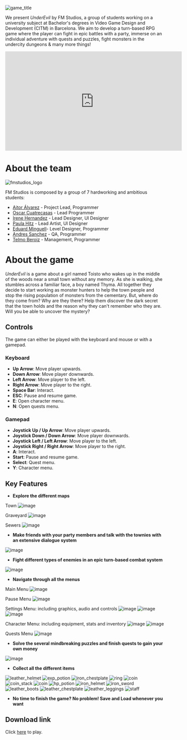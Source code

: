 
![game_title](https://user-images.githubusercontent.com/59050152/121552654-eb3f1700-ca10-11eb-89c4-36f7d6ad0e0a.png)


We present *UnderEvil* by FM Studios, a group of students working on a university subject at Bachelor's degrees in Video Game Design and Development (CITM) in Barcelona. We aim to develop a turn-based RPG game where the player can fight in epic battles with a party, immerse on an individual adventure with quests and puzzles, fight monsters in the undercity dungeons & many more things!
  
<iframe width="560" height="315" src="https://www.youtube.com/embed/Jcrc76qN4ps" title="YouTube video player" frameborder="0" allow="accelerometer; autoplay; clipboard-write; encrypted-media; gyroscope; picture-in-picture" allowfullscreen></iframe>

# About the team
![fmstudios_logo](https://user-images.githubusercontent.com/59050152/121552810-0ad63f80-ca11-11eb-8b7f-e0560ebc5a3a.png)

FM Studios is composed by a group of 7 hardworking and ambitious students:

* [Aitor Álvarez](https://github.com/AitorAlvarez17) - Project Lead, Programmer
* [Oscar Cuatrecasas](https://github.com/OCA99) - Lead Programmer
* [Irene Hernandez](https://github.com/ihedud) - Lead Designer, UI Designer
* [Paula Hitz](https://github.com/paulahitz8) - Lead Artist, UI Designer
* [Eduard Minguell](https://github.com/Eduardiko)- Level Designer, Programmer
* [Andres Sanchez](https://github.com/andreusama) - QA, Programmer
* [Telmo Beroiz](https://github.com/Telmiyo) - Management, Programmer

# About the game
*UnderEvil* is a game about a girl named Toisto who wakes up in the middle of the woods near a small town without any memory. As she is walking, she stumbles across a familiar face, a boy named Thyma. All together they decide to start working as monster hunters to help the town people and stop the rising population of monsters from the cementary. But, where do they come from? Why are they there? 
Help them discover the dark secret that the town holds and the reason why they can't remember who they are. Will you be able to uncover the mystery?

## Controls
The game can either be played with the keyboard and mouse or with a gamepad.
### Keyboard
- **Up Arrow**: Move player upwards.
- **Down Arrow**: Move player downwards.
- **Left Arrow**: Move player to the left.
- **Right Arrow**: Move player to the right.
- **Space Bar**: Interact.
- **ESC**: Pause and resume game.
- **E**: Open character menu.
- **N**: Open quests menu.

### Gamepad
- **Joystick Up / Up Arrow**: Move player upwards.
- **Joystick Down / Down Arrow**: Move player downwards.
- **Joystick Left / Left Arrow**: Move player to the left.
- **Joystick Right / Right Arrow**: Move player to the right.
- **A**: Interact.
- **Start**: Pause and resume game.
- **Select**: Quest menu.
- **Y**: Character menu.

## Key Features
- **Explore the different maps**

Town
![image](https://user-images.githubusercontent.com/59050152/121560083-7a4f2d80-ca17-11eb-9bce-6a8e093a81d0.png)

Graveyard
![image](https://user-images.githubusercontent.com/59050152/121560124-83d89580-ca17-11eb-9cbb-7e80ff2a81ea.png)

Sewers
![image](https://user-images.githubusercontent.com/59050152/121560166-8c30d080-ca17-11eb-8de9-a7a51fb5021a.png)

- **Make friends with your party members and talk with the townies with an extensive dialogue system**

![image](https://user-images.githubusercontent.com/59050152/121560337-b5516100-ca17-11eb-933f-77cbe89c4d97.png)

- **Fight different types of enemies in an epic turn-based combat system**

![image](https://user-images.githubusercontent.com/59050152/121560392-c0a48c80-ca17-11eb-937f-e4f4203102ac.png)

- **Navigate through all the menus** 

Main Menu
![image](https://user-images.githubusercontent.com/59050152/121561078-6eb03680-ca18-11eb-9462-3ea8b4e59a47.png)

Pause Menu
![image](https://user-images.githubusercontent.com/59050152/121561026-648e3800-ca18-11eb-9f15-26488f6b3881.png)

Settings Menu: including graphics, audio and controls
![image](https://user-images.githubusercontent.com/59050152/121560921-4cb6b400-ca18-11eb-992d-414981047a18.png)
![image](https://user-images.githubusercontent.com/59050152/121560948-53ddc200-ca18-11eb-9d23-8cabef2ee2e5.png)
![image](https://user-images.githubusercontent.com/59050152/121560978-59d3a300-ca18-11eb-9ac2-eac20d87ad5b.png)

Character Menu: including equipment, stats and inventory
![image](https://user-images.githubusercontent.com/59050152/121560861-3872b700-ca18-11eb-9efe-562344412e8b.png)
![image](https://user-images.githubusercontent.com/59050152/121560882-3f012e80-ca18-11eb-9677-d59a3fd658c7.png)

Quests Menu
![image](https://user-images.githubusercontent.com/59050152/121560825-2ee94f00-ca18-11eb-9277-cc4f47b66581.png)

- **Solve the several mindbreaking puzzles and finish quests to gain your own money**

![image](https://user-images.githubusercontent.com/59050152/121561139-7ec81600-ca18-11eb-8d36-0496feb7c1b3.png)

- **Collect all the different items**

![leather_helmet](https://user-images.githubusercontent.com/59050152/121561241-9acbb780-ca18-11eb-9692-504be582ed61.png)
![exp_potion](https://user-images.githubusercontent.com/59050152/121561346-b20aa500-ca18-11eb-8ff8-cc0b39082b4e.png)
![iron_chestplate](https://user-images.githubusercontent.com/59050152/121561422-c189ee00-ca18-11eb-930d-4867c0030b6f.png)
![ring](https://user-images.githubusercontent.com/59050152/121561475-cc448300-ca18-11eb-91f8-d49856e7073e.png)
![coin](https://user-images.githubusercontent.com/59050152/121594708-ba290b80-ca3d-11eb-8f0e-006799fb9adf.png)
![coin_stack](https://user-images.githubusercontent.com/59050152/121594744-c3b27380-ca3d-11eb-96fe-dce83387fb85.png)
![coin](https://user-images.githubusercontent.com/59050152/121594745-c44b0a00-ca3d-11eb-8714-3f734a869c33.png)
![hp_potion](https://user-images.githubusercontent.com/59050152/121594757-c8772780-ca3d-11eb-8e0d-49b0ee42503e.png)
![iron_helmet](https://user-images.githubusercontent.com/59050152/121594772-cdd47200-ca3d-11eb-9069-afa0a526f5ec.png)
![iron_sword](https://user-images.githubusercontent.com/59050152/121594777-d0cf6280-ca3d-11eb-870d-67e04b19449d.png)
![leather_boots](https://user-images.githubusercontent.com/59050152/121594795-d7f67080-ca3d-11eb-9851-510ae91a3398.png)
![leather_chestplate](https://user-images.githubusercontent.com/59050152/121594830-e3499c00-ca3d-11eb-815a-2541ea95fe6c.png)
![leather_leggings](https://user-images.githubusercontent.com/59050152/121594854-eb094080-ca3d-11eb-8c7e-1fdaae05a122.png)
![staff](https://user-images.githubusercontent.com/59050152/121594889-f2304e80-ca3d-11eb-8262-d61e583f69cc.png)

- **No time to finish the game? No problem! Save and Load whenever you want**

## Download link
Click [here](https://github.com/AitorAlvarez17/Project2-RPG/releases/tag/v1.0) to play.
